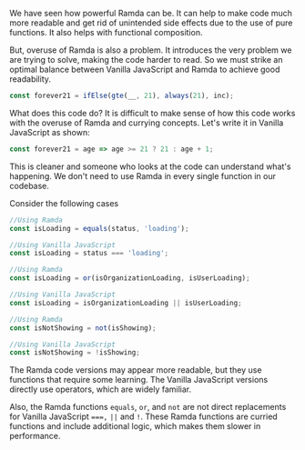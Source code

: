 We have seen how powerful Ramda can be. It can help to make code much more readable and get rid of unintended side effects due to the use of pure functions. It also helps with functional composition.

But, overuse of Ramda is also a problem. It introduces the very problem we are trying to solve, making the code harder to read. So we must strike an optimal balance between Vanilla JavaScript and Ramda to achieve good readability.

```js
const forever21 = ifElse(gte(__, 21), always(21), inc);
```
What does this code do? It is difficult to make sense of how this code works with the overuse of Ramda and currying concepts. Let's write it in Vanilla JavaScript as shown:
```js
const forever21 = age => age >= 21 ? 21 : age + 1;
```
This is cleaner and someone who looks at the code can understand what's happening. We don't need to use Ramda in every single function in our codebase.


Consider the following cases
```js
//Using Ramda
const isLoading = equals(status, 'loading');

//Using Vanilla JavaScript
const isLoading = status === 'loading';
```

```js
//Using Ramda
const isLoading = or(isOrganizationLoading, isUserLoading);

//Using Vanilla JavaScript
const isLoading = isOrganizationLoading || isUserLoading;
```
```js
//Using Ramda
const isNotShowing = not(isShowing);

//Using Vanilla JavaScript
const isNotShowing = !isShowing;
```

The Ramda code versions may appear more readable, but they use functions that require some learning. The Vanilla JavaScript versions directly use operators, which are widely familiar.

Also, the Ramda functions `equals`, `or`, and `not` are not direct replacements for Vanilla JavaScript `===,` `||` and `!`. These Ramda functions are curried functions and include additional logic, which makes them slower in performance.
